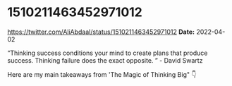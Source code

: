 # 1510211463452971012
https://twitter.com/AliAbdaal/status/1510211463452971012
**Date:** 2022-04-02

“Thinking success conditions your mind to create plans that produce success. Thinking failure does the exact opposite. ” - David Swartz 

Here are my main takeaways from 'The Magic of Thinking Big"  👇
